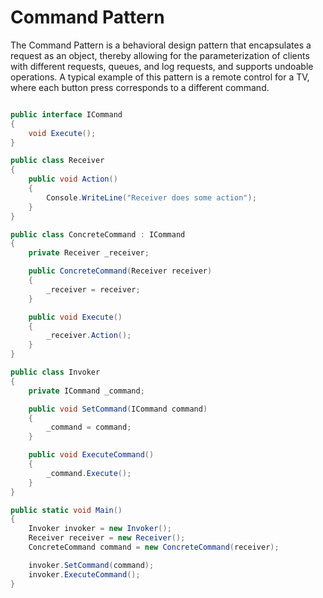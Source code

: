 # Command Pattern

The Command Pattern is a behavioral design pattern that encapsulates a request as an object, thereby allowing for the parameterization of clients with different requests, queues, and log requests, and supports undoable operations. A typical example of this pattern is a remote control for a TV, where each button press corresponds to a different command.

```C#

public interface ICommand
{
    void Execute();
}

public class Receiver
{
    public void Action()
    {
        Console.WriteLine("Receiver does some action");
    }
}

public class ConcreteCommand : ICommand
{
    private Receiver _receiver;

    public ConcreteCommand(Receiver receiver)
    {
        _receiver = receiver;
    }

    public void Execute()
    {
        _receiver.Action();
    }
}

public class Invoker
{
    private ICommand _command;

    public void SetCommand(ICommand command)
    {
        _command = command;
    }

    public void ExecuteCommand()
    {
        _command.Execute();
    }
}

public static void Main()
{
    Invoker invoker = new Invoker();
    Receiver receiver = new Receiver();
    ConcreteCommand command = new ConcreteCommand(receiver);

    invoker.SetCommand(command);
    invoker.ExecuteCommand();
}

```
